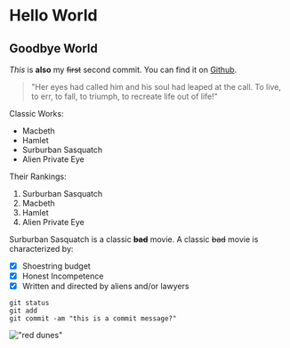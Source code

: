 # Hello World
## Goodbye World
_This_ is **also** my ~~first~~ second commit.
You can find it on [Github](www.github.com).

>"Her eyes had called him and his soul had leaped at the call. To live, to err, to fall, to triumph, to recreate life out of life!"

Classic Works:
* Macbeth
* Hamlet
* Surburban Sasquatch
* Alien Private Eye

Their Rankings:
1. Surburban Sasquatch
2. Macbeth
3. Hamlet
4. Alien Private Eye

Surburban Sasquatch is a classic **~~bad~~** movie. A classic ~~bad~~ movie is characterized by:  
- [x] Shoestring budget  
- [x] Honest Incompetence
- [x] Written and directed by aliens and/or lawyers

```
git status
git add
git commit -am "this is a commit message?"
```

!["red dunes"](https://www.thebrokebackpacker.com/wp-content/uploads/2017/09/Namibia-Stingy-Nomads-6-1024x682.jpg)